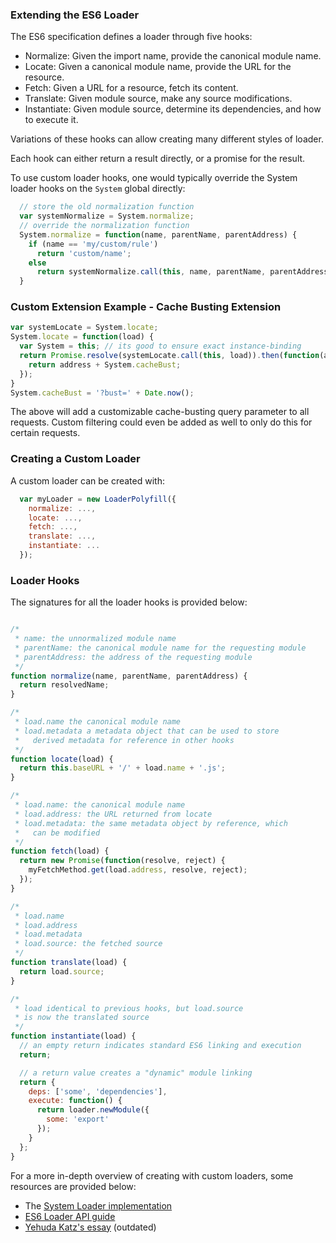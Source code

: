 ### Extending the ES6 Loader

The ES6 specification defines a loader through five hooks:

* Normalize: Given the import name, provide the canonical module name.
* Locate: Given a canonical module name, provide the URL for the resource.
* Fetch: Given a URL for a resource, fetch its content.
* Translate: Given module source, make any source modifications.
* Instantiate: Given module source, determine its dependencies, and how to execute it.

Variations of these hooks can allow creating many different styles of loader.

Each hook can either return a result directly, or a promise for the result.

To use custom loader hooks, one would typically override the System loader hooks on the `System` global directly:

```javascript
  // store the old normalization function
  var systemNormalize = System.normalize;
  // override the normalization function
  System.normalize = function(name, parentName, parentAddress) {
    if (name == 'my/custom/rule')
      return 'custom/name';
    else
      return systemNormalize.call(this, name, parentName, parentAddress);
  }
```

### Custom Extension Example - Cache Busting Extension

```javascript
var systemLocate = System.locate;
System.locate = function(load) {
  var System = this; // its good to ensure exact instance-binding
  return Promise.resolve(systemLocate.call(this, load)).then(function(address) {
    return address + System.cacheBust;
  });
}
System.cacheBust = '?bust=' + Date.now();
```

The above will add a customizable cache-busting query parameter to all requests. Custom filtering could even be added as well to only do this for certain requests.

### Creating a Custom Loader

A custom loader can be created with:

```javascript
  var myLoader = new LoaderPolyfill({
    normalize: ...,
    locate: ...,
    fetch: ...,
    translate: ...,
    instantiate: ...
  });
```

### Loader Hooks

The signatures for all the loader hooks is provided below:

```javascript

/*
 * name: the unnormalized module name
 * parentName: the canonical module name for the requesting module
 * parentAddress: the address of the requesting module
 */
function normalize(name, parentName, parentAddress) {
  return resolvedName;
}

/*
 * load.name the canonical module name
 * load.metadata a metadata object that can be used to store
 *   derived metadata for reference in other hooks
 */
function locate(load) {
  return this.baseURL + '/' + load.name + '.js';
}

/*
 * load.name: the canonical module name
 * load.address: the URL returned from locate
 * load.metadata: the same metadata object by reference, which
 *   can be modified
 */
function fetch(load) {
  return new Promise(function(resolve, reject) {
    myFetchMethod.get(load.address, resolve, reject);
  });
}

/*
 * load.name
 * load.address
 * load.metadata
 * load.source: the fetched source
 */
function translate(load) {
  return load.source;
}

/*
 * load identical to previous hooks, but load.source
 * is now the translated source
 */
function instantiate(load) {
  // an empty return indicates standard ES6 linking and execution
  return;

  // a return value creates a "dynamic" module linking
  return {
    deps: ['some', 'dependencies'],
    execute: function() {
      return loader.newModule({
        some: 'export'
      });
    }
  };
}
```

For a more in-depth overview of creating with custom loaders, some resources are provided below:

* The [System Loader implementation](https://github.com/ModuleLoader/es6-module-loader/blob/master/src/loader.js#L867)
* [ES6 Loader API guide](https://gist.github.com/dherman/7568080)
* [Yehuda Katz's essay](https://gist.github.com/wycats/51c96e3adcdb3a68cbc3) (outdated)